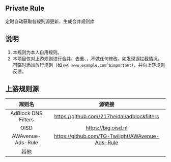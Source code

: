 ## Private Rule

定时自动获取各规则源更新，生成合并规则库

## 说明

1. 本规则为本人自用规则。
2. 本项目仅对上游规则进行合并、去重、，不做任何修改。如发现误拦截情况，可临时添加放行规则（如 `@@||www.example.com^$important`），并向上游规则反馈。

## 上游规则源

|       规则名        |                      源链接                      |
| :-----------------: | :----------------------------------------------: |
| AdBlock DNS Filters |   https://github.com/217heidai/adblockfilters    |
|        OISD         |               https://big.oisd.nl                |
|  AWAvenue-Ads-Rule  | https://github.com/TG-Twilight/AWAvenue-Ads-Rule |
|        其他         |                                                  |

